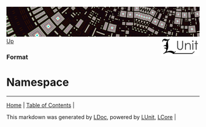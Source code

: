 ![](../Content/LUnit-banner-small.png "")
[<img align="right" src="../Content/LUnit-logo-small.png">](../../README.md)
[Up](Format.md)
### Format
# Namespace
---

[Home](../../README.md) | [Table of Contents](../../TableOfContents.md) | 


This markdown was generated by [LDoc](https://github.com/CodeSingularity/LDoc), powered by [LUnit](https://github.com/CodeSingularity/LUnit), [LCore](https://github.com/CodeSingularity/LCore) | 

